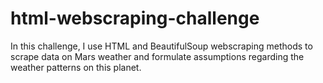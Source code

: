 # html-webscraping-challenge
In this challenge, I use HTML and BeautifulSoup webscraping methods to scrape data on Mars weather and formulate assumptions regarding the weather patterns on this planet.
